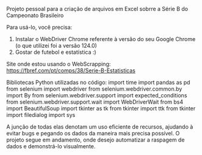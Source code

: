 Projeto pessoal para a criação de arquivos em Excel sobrre a Série B do Campeonato Brasileiro

Para usá-lo, você precisa:

1) Instalar o WebDriver Chrome referente à versão do seu Google Chrome (o que utilizei foi a versão 124.0)
2) Gostar de futebol e estatística :)

Site onde estou usando o WebScrapping: https://fbref.com/pt/comps/38/Serie-B-Estatisticas

Bibliotecas Python utilizadas no código:
import time
import pandas as pd
from selenium import webdriver
from selenium.webdriver.common.by import By
from selenium.webdriver.support import expected_conditions
from selenium.webdriver.support.wait import WebDriverWait
from bs4 import BeautifulSoup
import tkinter as tk
from tkinter import ttk
from tkinter import filedialog
import sys

A junção de todas elas denotam um uso eficiente de recursos, ajudando à evitar bugs e pegando os dados da maneira mais precisa possível. 
O projeto segue em andamento, onde desejo automatizar a raspagem de dados e demonstrá-lo visualmente. 

